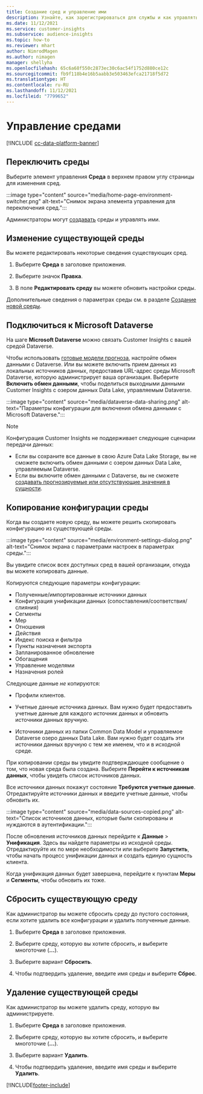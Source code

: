 ```yaml
---
title: Создание сред и управление ими
description: Узнайте, как зарегистрироваться для службы и как управлять средами.
ms.date: 11/12/2021
ms.service: customer-insights
ms.subservice: audience-insights
ms.topic: how-to
ms.reviewer: mhart
author: NimrodMagen
ms.author: nimagen
manager: shellyha
ms.openlocfilehash: 65c6a68f550c2873ec30c6ac54f1752d880ce12c
ms.sourcegitcommit: fb9f118b4e16b5aabb3e503463efca21718f5d72
ms.translationtype: HT
ms.contentlocale: ru-RU
ms.lasthandoff: 11/12/2021
ms.locfileid: "7799652"
---
```

# <a name="manage-environments"></a>Управление средами

[!INCLUDE [cc-data-platform-banner](../includes/cc-data-platform-banner.md)]

## <a name="switch-environments"></a>Переключить среды

Выберите элемент управления **Среда** в верхнем правом углу страницы для изменения сред.

:::image type="content" source="media/home-page-environment-switcher.png" alt-text="Снимок экрана элемента управления для переключения сред.":::

Администраторы могут [создавать](create-environment.md) среды и управлять ими.

## <a name="edit-an-existing-environment"></a>Изменение существующей среды

Вы можете редактировать некоторые сведения существующих сред.

1.  Выберите **Среда** в заголовке приложения.

2.  Выберите значок **Правка**.

3. В поле **Редактировать среду** вы можете обновить настройки среды.

Дополнительные сведения о параметрах среды см. в разделе [Создание новой среды](create-environment.md).

## <a name="connect-to-microsoft-dataverse"></a>Подключиться к Microsoft Dataverse
   
На шаге **Microsoft Dataverse** можно связать Customer Insights с вашей средой Dataverse.

Чтобы использовать [готовые модели прогноза](predictions-overview.md#out-of-box-models), настройте обмен данными с Dataverse. Или вы можете включить прием данных из локальных источников данных, предоставив URL-адрес среды Microsoft Dataverse, которую администрирует ваша организация. Выберите **Включить обмен данными**, чтобы поделиться выходными данными Customer Insights с озером данных Data Lake, управляемым Dataverse.

:::image type="content" source="media/dataverse-data-sharing.png" alt-text="Параметры конфигурации для включения обмена данными с Microsoft Dataverse.":::

> [!NOTE]
> Конфигурация Customer Insights не поддерживает следующие сценарии передачи данных:
> - Если вы сохраните все данные в свою Azure Data Lake Storage, вы не сможете включить обмен данными с озером данных Data Lake, управляемым Dataverse.
> - Если вы включите обмен данными с Dataverse, вы не сможете [создавать прогнозируемые или отсутствующие значения в сущности](predictions.md).

## <a name="copy-the-environment-configuration"></a>Копирование конфигурации среды

Когда вы создаете новую среду, вы можете решить скопировать конфигурацию из существующей среды. 

:::image type="content" source="media/environment-settings-dialog.png" alt-text="Снимок экрана с параметрами настроек в параметрах среды.":::

Вы увидите список всех доступных сред в вашей организации, откуда вы можете копировать данные.

Копируются следующие параметры конфигурации:

- Полученные/импортированные источники данных
- Конфигурация унификации данных (сопоставления/соответствия/слияния)
- Сегменты
- Мер
- Отношения
- Действия
- Индекс поиска и фильтра
- Пункты назначения экспорта
- Запланированное обновление
- Обогащения
- Управление моделями
- Назначения ролей

Следующие данные *не* копируются:

- Профили клиентов.
- Учетные данные источника данных. Вам нужно будет предоставить учетные данные для каждого источник данных и обновить источники данных вручную.

- Источники данных из папки Common Data Model и управляемое Dataverse озеро данных Data Lake. Вам нужно будет создать эти источники данных вручную с тем же именем, что и в исходной среде.

При копировании среды вы увидите подтверждающее сообщение о том, что новая среда была создана. Выберите **Перейти к источникам данных**, чтобы увидеть список источников данных.

Все источники данных покажут состояние **Требуются учетные данные**. Отредактируйте источники данных и введите учетные данные, чтобы обновить их.

:::image type="content" source="media/data-sources-copied.png" alt-text="Список источников данных, которые были скопированы и нуждаются в аутентификации.":::

После обновления источников данных перейдите к **Данные** > **Унификация**. Здесь вы найдете параметры из исходной среды. Отредактируйте их по мере необходимости или выберите **Запустить**, чтобы начать процесс унификации данных и создать единую сущность клиента.

Когда унификация данных будет завершена, перейдите к пунктам **Меры** и **Сегменты**, чтобы обновить их тоже.

## <a name="reset-an-existing-environment"></a>Сбросить существующую среду

Как администратор вы можете сбросить среду до пустого состояния, если хотите удалить все конфигурации и удалить полученные данные.

1.  Выберите **Среда** в заголовке приложения. 

2.  Выберите среду, которую вы хотите сбросить, и выберите многоточие (**...**). 

3. Выберите вариант **Сбросить**. 

4.  Чтобы подтвердить удаление, введите имя среды и выберите **Сброс**.

## <a name="delete-an-existing-environment"></a>Удаление существующей среды

Как администратор вы можете удалить среду, которую вы администрируете.

1.  Выберите **Среда** в заголовке приложения.

2.  Выберите среду, которую вы хотите сбросить, и выберите многоточие (**...**). 

3. Выберите вариант **Удалить**. 

4.  Чтобы подтвердить удаление, введите имя среды и выберите **Удалить**.


[!INCLUDE[footer-include](../includes/footer-banner.md)]
